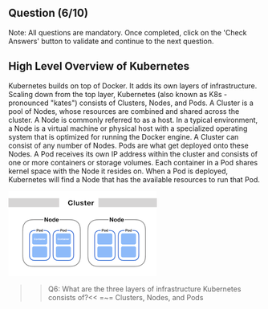 ## Question (6/10)

Note: All questions are mandatory. Once completed, click on the 'Check Answers' button to validate and continue to the next question.

## High Level Overview of Kubernetes

Kubernetes builds on top of Docker. It adds its own layers of infrastructure. Scaling down from the top layer, Kubernetes (also known as K8s - pronounced "kates") consists of Clusters, Nodes, and Pods. A Cluster is a pool of Nodes, whose resources are combined and shared across the cluster. A Node is commonly referred to as a host. In a typical environment, a Node is a virtual machine or physical host with a specialized operating system that is optimized for running the Docker engine. A Cluster can consist of any number of Nodes. Pods are what get
deployed onto these Nodes. A Pod receives its own IP address within the cluster and consists of one or more containers or storage volumes. Each container in a Pod shares kernel space with the Node it resides on. When a Pod is deployed, Kubernetes will find a Node that has the available resources to run that Pod. 

![](./assets/K8-CNP's.png)

>>Q6: What are the three layers of infrastructure Kubernetes consists of?<< 
=~= Clusters, Nodes, and Pods
